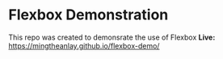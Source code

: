 # Flexbox Demonstration
This repo was created to demonsrate the use of Flexbox
**Live:** https://mingtheanlay.github.io/flexbox-demo/
